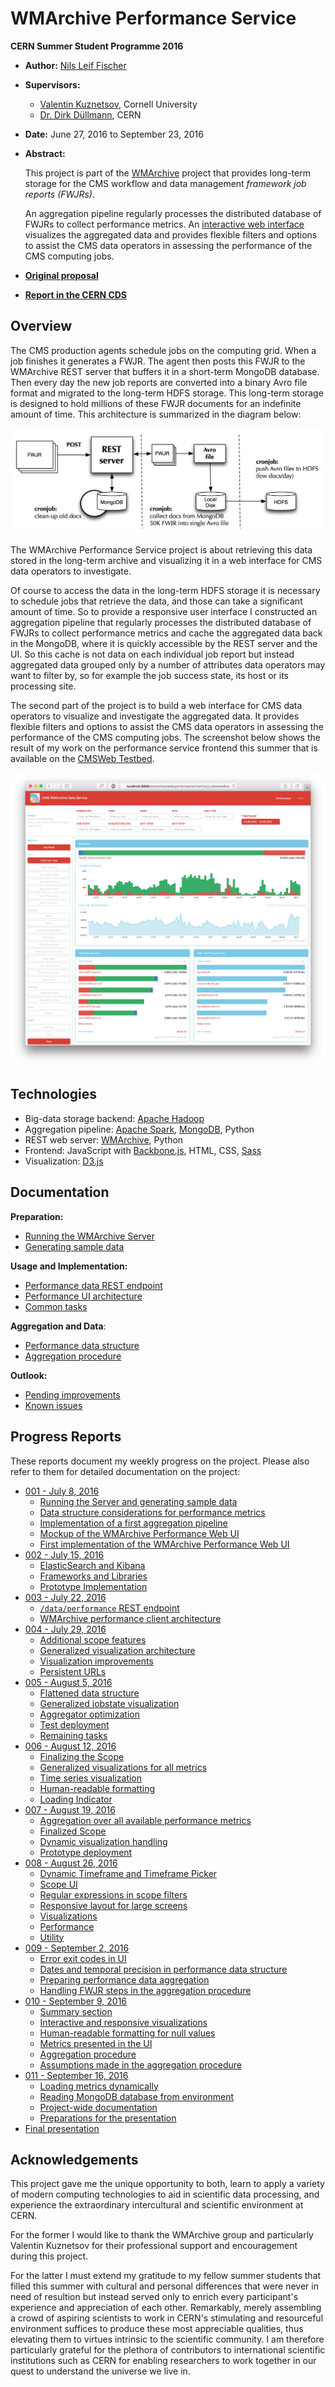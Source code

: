 # WMArchive Performance Service

**CERN Summer Student Programme 2016**

- **Author:** [Nils Leif Fischer](https://github.com/knly/)
- **Supervisors:**
  - [Valentin Kuznetsov](http://www.lns.cornell.edu/~vk/contacts.html), Cornell University
  - [Dr. Dirk Düllmann](https://dirkduellmann.com), CERN
- **Date:** June 27, 2016 to September 23, 2016
- **Abstract:**

  This project is part of the [WMArchive](https://github.com/dmwm/WMArchive) project that provides long-term storage for the CMS workflow and data management _framework job reports (FWJRs)_.

  An aggregation pipeline regularly processes the distributed database of FWJRs to collect performance metrics. An [interactive web interface](https://cmsweb.cern.ch/wmarchive/web/performance) visualizes the aggregated data and provides flexible filters and options to assist the CMS data operators in assessing the performance of the CMS computing jobs.
- **[Original proposal](project-description.pdf)**
- **[Report in the CERN CDS](https://cds.cern.ch/record/2217918)**


## Overview

The CMS production agents schedule jobs on the computing grid. When a job finishes it generates a FWJR. The agent then posts this FWJR to the WMArchive REST server that buffers it in a short-term MongoDB database. Then every day the new job reports are converted into a binary Avro file format and migrated to the long-term HDFS storage. This long-term storage is designed to hold millions of these FWJR documents for an indefinite amount of time. This architecture is summarized in the diagram below:

![WMArchive architecture](images/presentation/wmarchive-architecture.png)

The WMArchive Performance Service project is about retrieving this data stored in the long-term archive and visualizing it in a web interface for CMS data operators to investigate.

Of course to access the data in the long-term HDFS storage it is necessary to schedule jobs that retrieve the data, and those can take a significant amount of time. So to provide a responsive user interface I constructed an aggregation pipeline that regularly processes the distributed database of FWJRs to collect performance metrics and cache the aggregated data back in the MongoDB, where it is quickly accessible by the REST server and the UI. So this cache is not data on each individual job report but instead aggregated data grouped only by a number of attributes data operators may want to filter by, so for example the job success state, its host or its processing site.

The second part of the project is to build a web interface for CMS data operators to visualize and investigate the aggregated data. It provides flexible filters and options to assist the CMS data operators in assessing the performance of the CMS computing jobs. The screenshot below shows the result of my work on the performance service frontend this summer that is available on the [CMSWeb Testbed](https://cmsweb-testbed.cern.ch/wmarchive/web/performance).

![Overview](images/010/overview.png)


## Technologies

- Big-data storage backend: [Apache Hadoop](http://hadoop.apache.org)
- Aggregation pipeline: [Apache Spark](https://spark.apache.org), [MongoDB](https://www.mongodb.com), Python
- REST web server: [WMArchive](https://github.com/dmwm/WMArchive), Python
- Frontend: JavaScript with [Backbone.js](http://backbonejs.org), HTML, CSS, [Sass](http://sass-lang.com)
- Visualization: [D3.js](https://d3js.org)


## Documentation

**Preparation:**
- [Running the WMArchive Server](docs/running-wmarchive-server.md)
- [Generating sample data](docs/generating-sample-data.md)

**Usage and Implementation:**
- [Performance data REST endpoint](docs/performance-data-rest-endpoint.md)
- [Performance UI architecture](docs/performance-ui-architecture.md)
- [Common tasks](docs/common-tasks.md)

**Aggregation and Data**:
- [Performance data structure](docs/performance-data-structure.md)
- [Aggregation procedure](docs/aggregation-procedure.md)

**Outlook:**
- [Pending improvements](docs/pending-improvements.md)
- [Known issues](docs/known-issues.md)


## Progress Reports

These reports document my weekly progress on the project. Please also refer to them for detailed documentation on the project:

- [001 - July 8, 2016](001_2016-07-08.md)
  - [Running the Server and generating sample data](001_2016-07-08.md#running-the-server-and-generating-sample-data)
  - [Data structure considerations for performance metrics](001_2016-07-08.md#data-structure-considerations-for-performance-metrics)
  - [Implementation of a first aggregation pipeline](001_2016-07-08.md#implementation-of-a-first-aggregation-pipeline)
  - [Mockup of the WMArchive Performance Web UI](001_2016-07-08.md#mockup-of-the-wmarchive-performance-web-ui)
  - [First implementation of the WMArchive Performance Web UI](001_2016-07-08.md#first-implementation-of-the-wmarchive-performance-web-ui)
- [002 - July 15, 2016](002_2016-07-15.md)
  - [ElasticSearch and Kibana](002_2016-07-15.md#elasticsearch-and-kibana)
  - [Frameworks and Libraries](002_2016-07-15.md#frameworks-and-libraries)
  - [Prototype Implementation](002_2016-07-15.md#prototype-implementation)
- [003 - July 22, 2016](003_2016-07-22.md)
  - [`/data/performance` REST endpoint](003_2016-07-22.md#dataperformance-rest-endpoint)
  - [WMArchive performance client architecture](003_2016-07-22.md#wmarchive-performance-client-architecture)
- [004 - July 29, 2016](004_2016-07-29.md)
  - [Additional scope features](004_2016-07-29.md#additional-scope-features)
  - [Generalized visualization architecture](004_2016-07-29.md#generalized-visualization-architecture)
  - [Visualization improvements](004_2016-07-29.md#visualization-improvements)
  - [Persistent URLs](004_2016-07-29.md#persistent-urls)
- [005 - August 5, 2016](005_2016-08-05.md)
  - [Flattened data structure](005_2016-08-05.md#flattened-data-structure)
  - [Generalized jobstate visualization](005_2016-08-05.md#generalized-jobstate-visualization)
  - [Aggregator optimization](005_2016-08-05.md#aggregator-optimization)
  - [Test deployment](005_2016-08-05.md#test-deployment)
  - [Remaining tasks](005_2016-08-05.md#remaining-tasks)
- [006 - August 12, 2016](006_2016-08-12.md)
  - [Finalizing the Scope](006_2016-08-12.md#finalizing-the-scope)
  - [Generalized visualizations for all metrics](006_2016-08-12.md#generalized-visualizations-for-all-metrics)
  - [Time series visualization](006_2016-08-12.md#time-series-visualization)
  - [Human-readable formatting](006_2016-08-12.md#human-readable-formatting)
  - [Loading Indicator](006_2016-08-12.md#loading-indicator)
- [007 - August 19, 2016](007_2016-08-19.md)
  - [Aggregation over all available performance metrics](007_2016-08-19.md#aggregation-over-all-available-performance-metrics)
  - [Finalized Scope](007_2016-08-19.md#finalized-scope)
  - [Dynamic visualization handling](007_2016-08-19.md#dynamic-visualization-handling)
  - [Prototype deployment](007_2016-08-19.md#prototype-deployment)
- [008 - August 26, 2016](008_2016-08-26.md)
  - [Dynamic Timeframe and Timeframe Picker](008_2016-08-26.md#dynamic-timeframe-and-timeframe-picker)
  - [Scope UI](008_2016-08-26.md#scope-ui)
  - [Regular expressions in scope filters](008_2016-08-26.md#regular-expressions-in-scope-filters)
  - [Responsive layout for large screens](008_2016-08-26.md#responsive-layout-for-large-screens)
  - [Visualizations](008_2016-08-26.md#visualizations)
  - [Performance](008_2016-08-26.md#performance)
  - [Utility](008_2016-08-26.md#utility)
- [009 - September 2, 2016](009_2016-09-02.md)
  - [Error exit codes in UI](009_2016-09-02.md#error-exit-codes-in-ui)
  - [Dates and temporal precision in performance data structure](009_2016-09-02.md#dates-and-temporal-precision-in-performance-data-structure)
  - [Preparing performance data aggregation](009_2016-09-02.md#preparing-performance-data-aggregation)
  - [Handling FWJR steps in the aggregation procedure](009_2016-09-02.md#handling-fwjr-steps-in-the-aggregation-procedure)
- [010 - September 9, 2016](010_2016-09-09.md)
  - [Summary section](010_2016-09-09.md#summary-section)
  - [Interactive and responsive visualizations](010_2016-09-09.md#interactive-and-responsive-visualizations)
  - [Human-readable formatting for null values](010_2016-09-09.md#human-readable-formatting-for-null-values)
  - [Metrics presented in the UI](010_2016-09-09.md#metrics-presented-in-the-ui)
  - [Aggregation procedure](010_2016-09-09.md#aggregation-procedure)
  - [Assumptions made in the aggregation procedure](010_2016-09-09.md#assumptions-made-in-the-aggregation-procedure)
- [011 - September 16, 2016](011_2016-09-16.md)
  - [Loading metrics dynamically](011_2016-09-16.md#loading-metrics-dynamically)
  - [Reading MongoDB database from environment](011_2016-09-16.md#reading-mongodb-database-from-environment)
  - [Project-wide documentation](011_2016-09-16.md#project-wide-documentation)
  - [Preparations for the presentation](011_2016-09-16.md#preparations-for-the-presentation)
- [Final presentation](presentation.pdf)


## Acknowledgements

This project gave me the unique opportunity to both, learn to apply a variety of modern computing technologies to aid in scientific data processing, and experience the extraordinary intercultural and scientific environment at CERN.

For the former I would like to thank the WMArchive group and particularly Valentin Kuznetsov for their professional support and encouragement during this project.

For the latter I must extend my gratitude to my fellow summer students that filled this summer with cultural and personal differences that were never in need of resultion but instead served only to enrich every participant's experience and appreciation of each other. Remarkably, merely assembling a crowd of aspiring scientists to work in CERN's stimulating and resourceful environment suffices to produce these most appreciable qualities, thus elevating them to virtues intrinsic to the scientific community. I am therefore particularly grateful for the plethora of contributors to international scientific institutions such as CERN for enabling researchers to work together in our quest to understand the universe we live in.
